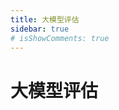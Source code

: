 ```yaml
---
title: 大模型评估
sidebar: true
# isShowComments: true
---
```

# 大模型评估

<ClientOnly>
<title-pv/>
</ClientOnly>


<ClientOnly>
  <leave/>
</ClientOnly/>